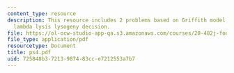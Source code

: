 ```yaml
---
content_type: resource
description: This resource includes 2 problems based on Griffith model, and bacteriophage
  lambda lysis lysogeny decision.
file: https://ol-ocw-studio-app-qa.s3.amazonaws.com/courses/20-482j-foundations-of-algorithms-and-computational-techniques-in-systems-biology-spring-2006/725848b37213987483cce7212553a7b7_ps4.pdf
file_type: application/pdf
resourcetype: Document
title: ps4.pdf
uid: 725848b3-7213-9874-83cc-e7212553a7b7
---
```

